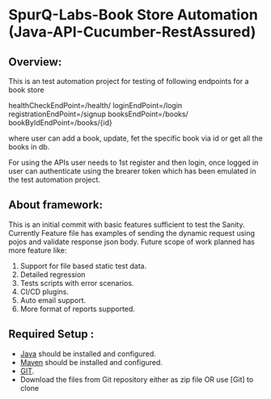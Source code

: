 # SpurQ-Labs-Book Store Automation (Java-API-Cucumber-RestAssured)

## **Overview:**
This is an test automation project for testing of following endpoints for a book store

healthCheckEndPoint=/health/ 
loginEndPoint=/login
registrationEndPoint=/signup
booksEndPoint=/books/
bookByIdEndPoint=/books/{id}

where user can add a book, update, fet the specific book via id or get all the books in db.

For using the APIs user needs to 1st register and then login, once logged in user can authenticate using the brearer token which has been emulated in the test automation project.

## **About framework:**
This is an initial commit with basic features sufficient to test the Sanity.
Currently Feature file has examples of sending the dynamic request using pojos and validate response json body.
Future scope of work planned has more feature like:
1. Support for file based static test data.
2. Detailed regression
3. Tests scripts with error scenarios.
4. CI/CD plugins.
5. Auto email support.
6. More format of reports supported.

## **Required Setup :**

- [Java](https://www.guru99.com/install-java.html) should be installed and configured.
- [Maven](https://mkyong.com/maven/how-to-install-maven-in-windows/) should be installed and configured.
- [GIT](https://phoenixnap.com/kb/how-to-install-git-windows).
- Download the files from Git repository either as zip file OR use [Git] to clone


